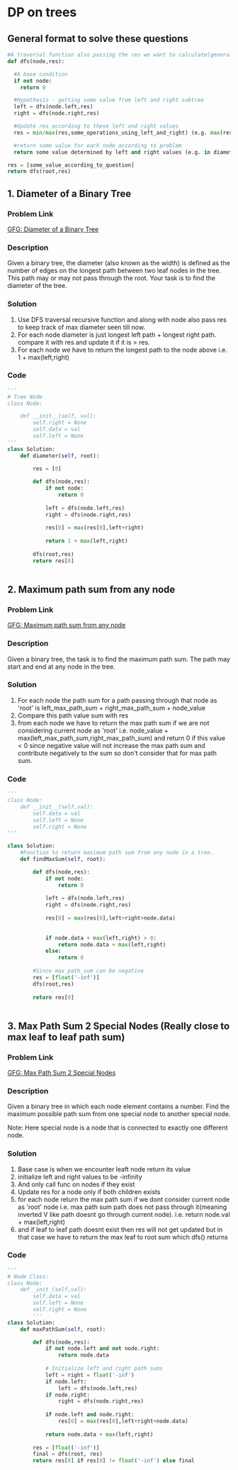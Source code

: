# DP on trees

## General format to solve these questions

```python
#A traversal function also passing the res we want to calculate(generally minimum/maximum)
def dfs(node,res):

  #A base condition
  if not node:
    return 0

  #Hypothesis - getting some value from left and right subtree
  left = dfs(node.left,res)
  right = dfs(node.right,res)

  #Update res according to these left and right values
  res = min/max(res,some_operations_using_left_and_right) (e.g. max(res[0],l+r) in binary tree diameter question l+r is the path lenght if we consider path passing through current node)

  #return some value for each node according to problem
  return some value determined by left and right values (e.g. in diameter of binary tree question we return the 1+max(left,right) i.e. max path length from that subtree)

res = [some_value_according_to_question]
return dfs(root,res)
```

## 1. Diameter of a Binary Tree

### Problem Link
[GFG: Diameter of a Binary Tree](https://www.geeksforgeeks.org/problems/diameter-of-binary-tree/1)

### Description
Given a binary tree, the diameter (also known as the width) is defined as the number of edges on the longest path between two leaf nodes in the tree. This path may or may not pass through the root. Your task is to find the diameter of the tree.

### Solution
1. Use DFS traversal recursive function and along with node also pass res to keep track of max diameter seen till now.
2. For each node diameter is just longest left path + longest right path. compare it with res and update it if it is > res.
3. For each node we have to return the longest path to the node above i.e. 1 + max(left,right)
### Code

```python
'''
# Tree Node
class Node:

    def __init__(self, val):
        self.right = None
        self.data = val
        self.left = None
'''
class Solution:
    def diameter(self, root):

        res = [0]
        
        def dfs(node,res):
            if not node:
                return 0
                
            left = dfs(node.left,res)
            right = dfs(node.right,res)
                
            res[0] = max(res[0],left+right)
            
            return 1 + max(left,right)
        
        dfs(root,res)
        return res[0]
                       
```

## 2. Maximum path sum from any node

### Problem Link
[GFG: Maximum path sum from any node](https://www.geeksforgeeks.org/problems/maximum-path-sum-from-any-node/1)

### Description
Given a binary tree, the task is to find the maximum path sum. The path may start and end at any node in the tree.

### Solution
1. For each node the path sum for a path passing through that node as 'root' is left_max_path_sum + right_max_path_sum + node_value
2. Compare this path value sum with res
3. from each node we have to return the max path sum if we are not considering current node as 'root' i.e. node_value + max(left_max_path_sum,right_max_path_sum) and return 0 if this value < 0 since negative value will not increase the max path sum and contribute negatively to the sum so don't consider that for max path sum.
### Code

```python
'''
class Node:
    def __init__(self,val):
        self.data = val
        self.left = None
        self.right = None
'''

class Solution:
    #Function to return maximum path sum from any node in a tree.
    def findMaxSum(self, root): 

        def dfs(node,res):
            if not node:
                return 0
                
            left = dfs(node.left,res)
            right = dfs(node.right,res)
            
            res[0] = max(res[0],left+right+node.data)
            
            
            if node.data + max(left,right) > 0:
                return node.data + max(left,right)
            else:
                return 0
                
        #Since max_path_sum can be negative
        res = [float('-inf')]
        dfs(root,res)
        
        return res[0]
                                    
```

## 3. Max Path Sum 2 Special Nodes (Really close to max leaf to leaf path sum)

### Problem Link
[GFG: Max Path Sum 2 Special Nodes](https://www.geeksforgeeks.org/problems/maximum-path-sum/1)

### Description
Given a binary tree in which each node element contains a number. Find the maximum possible path sum from one special node to another special node.

Note: Here special node is a node that is connected to exactly one different node.
### Solution
1. Base case is when we encounter leaft node return its value
2. initialize left and right values to be -infinity
3. And only call func on nodes if they exist
4. Update res for a node only if both children exists
5. for each node return the max path sum if we dont consider current node as 'root' node i.e. max path sum path does not pass through it(meaning inverted V like path doesnt go through current node). i.e. return node.val + max(left,right)
6. and if leaf to leaf path doesnt exist then res will not get updated but in that case we have to return the max leaf to root sum which dfs() returns
### Code

```python
'''
# Node Class:
class Node:
    def _init_(self,val):
        self.data = val
        self.left = None
        self.right = None
        '''
class Solution:        
    def maxPathSum(self, root):

        def dfs(node,res):
            if not node.left and not node.right:
                return node.data
                
            # Initialize left and right path sums
            left = right = float('-inf')
            if node.left:
                left = dfs(node.left,res)
            if node.right:
                right = dfs(node.right,res)
            
            if node.left and node.right:
                res[0] = max(res[0],left+right+node.data)
      
            return node.data + max(left,right)
                
        res = [float('-inf')]
        final = dfs(root, res)
        return res[0] if res[0] != float('-inf') else final                                    
```
